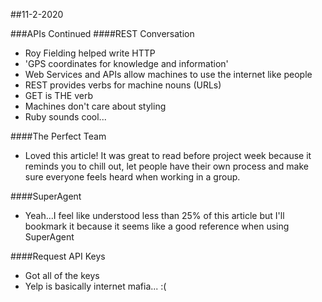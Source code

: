 ##11-2-2020

###APIs Continued
####REST Conversation
- Roy Fielding helped write HTTP
- 'GPS coordinates for knowledge and information'
- Web Services and APIs allow machines to use the internet like people
- REST provides verbs for machine nouns (URLs)
- GET is THE verb
- Machines don't care about styling
- Ruby sounds cool...

####The Perfect Team
- Loved this article! It was great to read before project week because it reminds you to chill out, let people have their own process and make sure everyone feels heard when working in a group.

####SuperAgent
- Yeah...I feel like understood less than 25% of this article but I'll bookmark it because it seems like a good reference when using SuperAgent

####Request API Keys
- Got all of the keys
- Yelp is basically internet mafia... :(

